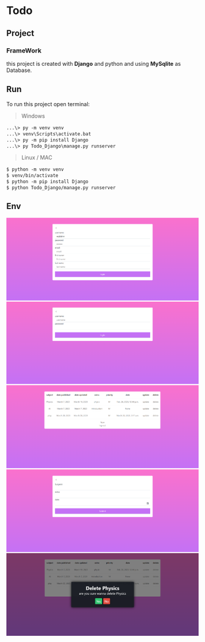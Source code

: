 # Todo
## Project
### FrameWork
this project is created with **Django** and python and using **MySqlite** as Database.

## Run
To run this project open terminal:
> Windows
```
...\> py -m venv venv
...\> venv\Scripts\activate.bat
...\> py -m pip install Django
...\> py Todo_Django\manage.py runserver
```

> Linux / MAC
```
$ python -m venv venv
$ venv/bin/activate
$ python -m pip install Django
$ python Todo_Django/manage.py runserver
```

## Env
![issue showing of image](/docs/01.png)
![issue showing of image](/docs/02.png)
![issue showing of image](/docs/03.png)
![issue showing of image](/docs/04.png)
![issue showing of image](/docs/05.png)
